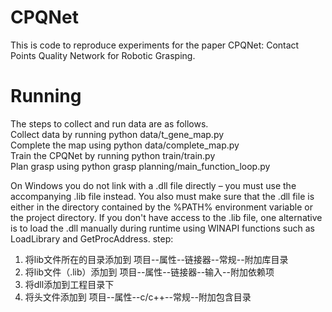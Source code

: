 # CPQNet
This is code to reproduce experiments for the paper CPQNet: Contact Points Quality Network for Robotic Grasping.

# Running
The steps to collect and run data are as follows. <br>
Collect data by running python data/t_gene_map.py <br>
Complete the map using python data/complete_map.py <br>
Train the CPQNet by running python train/train.py <br> 
Plan grasp using python grasp planning/main_function_loop.py

On Windows you do not link with a .dll file directly – you must use the accompanying .lib file instead. 
You also must make sure that the .dll file is either in the directory contained by the %PATH% environment variable or the project directory.
If you don't have access to the .lib file, one alternative is to load the .dll manually during runtime using WINAPI functions such as LoadLibrary and GetProcAddress.
step:
1. 将lib文件所在的目录添加到 项目--属性--链接器--常规--附加库目录
2. 将lib文件（.lib）添加到 项目--属性--链接器--输入--附加依赖项
3. 将dll添加到工程目录下
4. 将头文件添加到 项目--属性--c/c++--常规--附加包含目录



